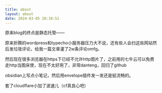 ```yaml
---
title: about
layout: about
date: 2024-03-05 20:10:51
---
```



原来blog的终点是静态托管——

原来折腾的wordpress和typecho小服务器压力大不说，还有些人会扫这些网站然后发垃圾评论，给我一篇文章灌了2w条评论omfg。

然后现在很多浏览器在https下已经不允许http图片了，之前用的七牛云可以免费走http当图床使，现在不太好用了，非常danteng，回归了github

obsidian上写点小笔记，然后用envelope插件发一发还是挺流畅的。

套了cloudflare小加了波速儿（cf真良心吧）




